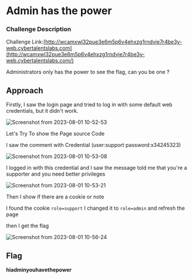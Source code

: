 # Admin has the power

### Challenge Description

Challenge Link:[http://wcamxwl32pue3e6m5p6v4ehxzg1rndvje7r4be3y-web.cybertalentslabs.com](http://wcamxwl32pue3e6m5p6v4ehxzg1rndvje7r4be3y-web.cybertalentslabs.com/)

 Administrators only has the power to see the flag, can you be one ?

## Approach

Firstly, I saw the login page and tried to log in with some default web credentials, but it didn't work.

![Screenshot from 2023-08-01 10-52-53](https://github.com/MohammedHawary/CTF-Challenges-Writeups/assets/94152045/96b71b8a-d671-4543-9577-513fa9464a09)

Let's Try To show the Page source Code

I saw the comment with Credential (user:support password:x34245323)

![Screenshot from 2023-08-01 10-53-08](https://github.com/MohammedHawary/CTF-Challenges-Writeups/assets/94152045/8e0bb412-c872-40f7-a900-57fc299acf98)

I logged in with this credential and I saw the message told me that you're a supporter and you need better privileges

![Screenshot from 2023-08-01 10-53-21](https://github.com/MohammedHawary/CTF-Challenges-Writeups/assets/94152045/6a09b137-9734-475e-a885-f3f159541a2f)

Then I show if there are a cookie or note

I found the cookie `role=support` I changed it to `role=admin` and refresh the page

then I get the flag

![Screenshot from 2023-08-01 10-56-24](https://github.com/MohammedHawary/CTF-Challenges-Writeups/assets/94152045/2cb9c2e9-2194-4dee-8a93-e09177ea121a)

## Flag

**hiadminyouhavethepower**
